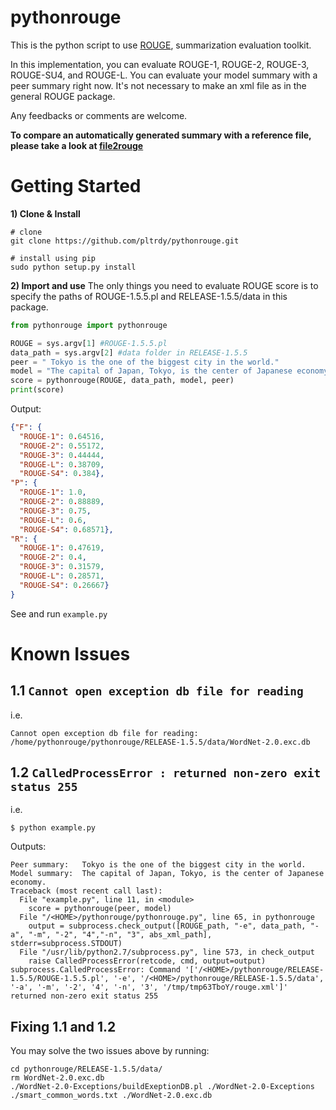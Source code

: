 # pythonrouge
This is the python script to use [ROUGE](http://www.berouge.com/Pages/default.aspx), summarization evaluation toolkit.
  
In this implementation, you can evaluate ROUGE-1, ROUGE-2, ROUGE-3, ROUGE-SU4, and ROUGE-L. You can evaluate your model summary with a peer summary right now. It's not necessary to make an xml file as in the general ROUGE package.

Any feedbacks or comments are welcome.

**To compare an automatically generated summary with a reference file, please take a look at [file2rouge](https://github.com/pltrdy/files2rouge)**

# Getting Started

**1) Clone & Install**
```
# clone
git clone https://github.com/pltrdy/pythonrouge.git

# install using pip
sudo python setup.py install
```

**2) Import and use**
The only things you need to evaluate ROUGE score is to specify the paths of ROUGE-1.5.5.pl and RELEASE-1.5.5/data in this package.

```python
from pythonrouge import pythonrouge

ROUGE = sys.argv[1] #ROUGE-1.5.5.pl
data_path = sys.argv[2] #data folder in RELEASE-1.5.5
peer = " Tokyo is the one of the biggest city in the world."
model = "The capital of Japan, Tokyo, is the center of Japanese economy."
score = pythonrouge(ROUGE, data_path, model, peer)
print(score)
```

Output:
```json
{"F": {
  "ROUGE-1": 0.64516,
  "ROUGE-2": 0.55172,
  "ROUGE-3": 0.44444,
  "ROUGE-L": 0.38709,
  "ROUGE-S4": 0.384},
"P": {
  "ROUGE-1": 1.0,
  "ROUGE-2": 0.88889,
  "ROUGE-3": 0.75,
  "ROUGE-L": 0.6,
  "ROUGE-S4": 0.68571},
"R": {
  "ROUGE-1": 0.47619,
  "ROUGE-2": 0.4,
  "ROUGE-3": 0.31579,
  "ROUGE-L": 0.28571,
  "ROUGE-S4": 0.26667}
}
```

See and run `example.py`

# Known Issues

## 1.1 `Cannot open exception db file for reading`
i.e.
```
Cannot open exception db file for reading: /home/pythonrouge/pythonrouge/RELEASE-1.5.5/data/WordNet-2.0.exc.db
```

## 1.2 `CalledProcessError : returned non-zero exit status 255`
i.e. 
```
$ python example.py 
```
Outputs:   
```
Peer summary:   Tokyo is the one of the biggest city in the world.
Model summary:  The capital of Japan, Tokyo, is the center of Japanese economy.
Traceback (most recent call last):
  File "example.py", line 11, in <module>
    score = pythonrouge(peer, model)
  File "/<HOME>/pythonrouge/pythonrouge.py", line 65, in pythonrouge
    output = subprocess.check_output([ROUGE_path, "-e", data_path, "-a", "-m", "-2", "4","-n", "3", abs_xml_path], stderr=subprocess.STDOUT)
  File "/usr/lib/python2.7/subprocess.py", line 573, in check_output
    raise CalledProcessError(retcode, cmd, output=output)
subprocess.CalledProcessError: Command '['/<HOME>/pythonrouge/RELEASE-1.5.5/ROUGE-1.5.5.pl', '-e', '/<HOME>/pythonrouge/RELEASE-1.5.5/data', '-a', '-m', '-2', '4', '-n', '3', '/tmp/tmp63TboY/rouge.xml']' returned non-zero exit status 255
```

## Fixing 1.1 and 1.2
You may solve the two issues above by running:
```
cd pythonrouge/RELEASE-1.5.5/data/
rm WordNet-2.0.exc.db
./WordNet-2.0-Exceptions/buildExeptionDB.pl ./WordNet-2.0-Exceptions ./smart_common_words.txt ./WordNet-2.0.exc.db
```

